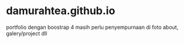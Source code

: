 # damurahtea.github.io
portfolio dengan boostrap 4 masih perlu penyempurnaan di 
foto about, galery/project dll
